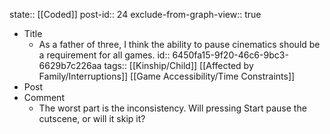 state:: [[Coded]]
post-id:: 24
exclude-from-graph-view:: true

- Title
  - As a father of three, I think the ability to pause cinematics should be a requirement for all games.
    id:: 6450fa15-9f20-46c6-9bc3-6629b7c226aa
    tags:: [[Kinship/Child]] [[Affected by Family/Interruptions]] [[Game Accessibility/Time Constraints]]
- Post
- Comment
  - The worst part is the inconsistency. Will pressing Start pause the cutscene, or will it skip it?
